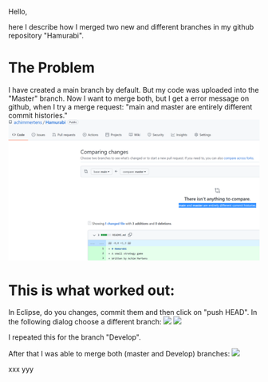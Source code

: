 Hello,

here I describe how I merged two new and different branches in my github repository "Hamurabi".

# The Problem

I have created a main branch by default.
But my code was uploaded into the "Master" branch.
Now I want to merge both, but I get a error message on github, when I try a merge request:
"main and master are entirely different commit histories."
![](2021-11-09-13-29-42.png)

# This is what worked out:
In Eclipse, do you changes, commit them and then click on "push HEAD".
In the following dialog choose a different branch:
![](https://github.com/achimmertens/Hamurabi/blob/VS/HowTo/2021-11-09-13-31-33.png)
![](https://github.com/achimmertens/Hamurabi/blob/VS/HowTo/2021-11-09-13-31-57.png)

I repeated this for the branch "Develop".

After that I was able to merge both (master and Develop) branches:
![](https://github.com/achimmertens/Hamurabi/blob/VS/HowTo/2021-11-09-13-32-47.png)

xxx
yyy
